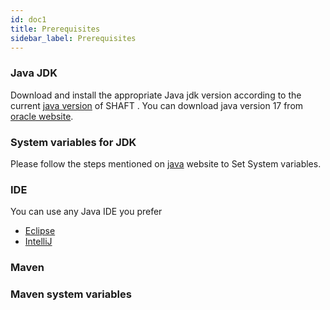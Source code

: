 ```yaml
---
id: doc1
title: Prerequisites
sidebar_label: Prerequisites
---
```

### Java JDK
Download and install the appropriate Java jdk version according to the current [java version] of SHAFT .
You can download java version 17 from [oracle website].
### System variables for JDK
Please follow the steps mentioned on [java] website to Set System variables.
### IDE
You can use any Java IDE you prefer
- [Eclipse] 
- [IntelliJ] 

### Maven

### Maven system variables


[java version]:<#>
[oracle website]:<https://www.oracle.com/java/technologies/javase/jdk17-archive-downloads.html>
[java]:<https://java.com/en/download/help/path.html>
[Eclipse]: <https://www.eclipse.org/downloads/packages/installer>
[IntelliJ]:<https://www.jetbrains.com/idea/download/>
[step]:<#>